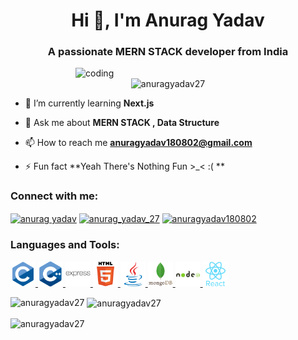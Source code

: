 <h1 align="center">Hi 👋, I'm Anurag Yadav</h1>
<h3 align="center" >A passionate MERN STACK developer from India</h3>

<img align="right" alt="coding" width="400" src="https://user-images.githubusercontent.com/55389276/140866485-8fb1c876-9a8f-4d6a-98dc-08c4981eaf70.gif">

<p align="center" > <img src="https://komarev.com/ghpvc/?username=anuragyadav27&label=Profile%20views&color=0e75b6&style=flat" alt="anuragyadav27" /> </p>

- 🌱 I’m currently learning **Next.js**

- 💬 Ask me about **MERN STACK , Data Structure**

- 📫 How to reach me **anuragyadav180802@gmail.com**

- ⚡ Fun fact **Yeah There's Nothing Fun >_< :( **

<h3 align="left">Connect with me:</h3>
<p align="left">
<a href="https://linkedin.com/in/anurag yadav" target="blank"><img align="center" src="https://raw.githubusercontent.com/rahuldkjain/github-profile-readme-generator/master/src/images/icons/Social/linked-in-alt.svg" alt="anurag yadav" height="30" width="40" /></a>
<a href="https://instagram.com/anurag_yadav_27" target="blank"><img align="center" src="https://raw.githubusercontent.com/rahuldkjain/github-profile-readme-generator/master/src/images/icons/Social/instagram.svg" alt="anurag_yadav_27" height="30" width="40" /></a>
<a href="https://auth.geeksforgeeks.org/user/anuragyadav180802" target="blank"><img align="center" src="https://raw.githubusercontent.com/rahuldkjain/github-profile-readme-generator/master/src/images/icons/Social/geeks-for-geeks.svg" alt="anuragyadav180802" height="30" width="40" /></a>
</p>

<h3 align="left">Languages and Tools:</h3>
<p align="left"> <a href="https://www.cprogramming.com/" target="_blank" rel="noreferrer"> <img src="https://raw.githubusercontent.com/devicons/devicon/master/icons/c/c-original.svg" alt="c" width="40" height="40"/> </a> <a href="https://www.w3schools.com/cpp/" target="_blank" rel="noreferrer"> <img src="https://raw.githubusercontent.com/devicons/devicon/master/icons/cplusplus/cplusplus-original.svg" alt="cplusplus" width="40" height="40"/> </a> <a href="https://expressjs.com" target="_blank" rel="noreferrer"> <img src="https://raw.githubusercontent.com/devicons/devicon/master/icons/express/express-original-wordmark.svg" alt="express" width="40" height="40"/> </a> <a href="https://www.w3.org/html/" target="_blank" rel="noreferrer"> <img src="https://raw.githubusercontent.com/devicons/devicon/master/icons/html5/html5-original-wordmark.svg" alt="html5" width="40" height="40"/> </a> <a href="https://www.java.com" target="_blank" rel="noreferrer"> <img src="https://raw.githubusercontent.com/devicons/devicon/master/icons/java/java-original.svg" alt="java" width="40" height="40"/> </a> <a href="https://www.mongodb.com/" target="_blank" rel="noreferrer"> <img src="https://raw.githubusercontent.com/devicons/devicon/master/icons/mongodb/mongodb-original-wordmark.svg" alt="mongodb" width="40" height="40"/> </a> <a href="https://nodejs.org" target="_blank" rel="noreferrer"> <img src="https://raw.githubusercontent.com/devicons/devicon/master/icons/nodejs/nodejs-original-wordmark.svg" alt="nodejs" width="40" height="40"/> </a> <a href="https://reactjs.org/" target="_blank" rel="noreferrer"> <img src="https://raw.githubusercontent.com/devicons/devicon/master/icons/react/react-original-wordmark.svg" alt="react" width="40" height="40"/> </a> </p>

<p><img align="left" src="https://github-readme-stats.vercel.app/api/top-langs?username=anuragyadav27&show_icons=true&theme=tokyonight&locale=en&layout=compact" alt="anuragyadav27" /></p>

<p>&nbsp;<img align="center" src="https://github-readme-stats.vercel.app/api?username=anuragyadav27&theme=tokyonigh&show_icons=true&locale=en" alt="anuragyadav27" /></p>

<p><img align="center" src="https://github-readme-streak-stats.herokuapp.com/?user=anuragyadav27&&theme=tokyonigh" alt="anuragyadav27" /></p>
